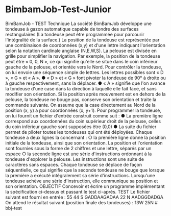 # BimbamJob-Test-Junior

BimBamJob - TEST Technique La société BimBamJob développe une tondeuse à gazon automatique capable de tondre des surfaces rectangulaires (La tondeuse peut être programmée pour parcourir l'intégralité de la surface.) La position de la tondeuse est représentée par une combinaison de coordonnées (x,y) et d'une lettre indiquant l'orientation selon la notation cardinale anglaise (N,E,W,S). La pelouse est divisée en grille pour simplifier la navigation. Par exemple, la position de la tondeuse peut être « 0, 0, N », ce qui signifie qu'elle se situe dans le coin inférieur gauche de la pelouse, et orientée vers le Nord. Pour contrôler la tondeuse, on lui envoie une séquence simple de lettres. Les lettres possibles sont « D », « G » et « A ». ● « D » et « G » font pivoter la tondeuse de 90° à droite ou à gauche respectivement, sans la déplacer. ● « A » signifie que l'on avance la tondeuse d'une case dans la direction à laquelle elle fait face, et sans modifier son orientation. Si la position après mouvement est en dehors de la pelouse, la tondeuse ne bouge pas, conserve son orientation et traite la commande suivante. On assume que la case directement au Nord de la position (x, y) a pour coordonnées (x, y+1). Pour programmer la tondeuse, on lui fournit un fichier d'entrée construit comme suit : ● La première ligne correspond aux coordonnées du coin supérieur droit de la pelouse, celles du coin inférieur gauche sont supposées être (0,0) ● La suite du fichier permet de piloter toutes les tondeuses qui ont été déployées. Chaque tondeuse a deux lignes la concernant : ○ la première ligne donne la position initiale de la tondeuse, ainsi que son orientation. La position et l'orientation sont fournies sous la forme de 2 chiffres et une lettre, séparés par un espace ○ la seconde ligne est une série d'instructions ordonnant à la tondeuse d'explorer la pelouse. Les instructions sont une suite de caractères sans espaces. Chaque tondeuse se déplace de façon séquentielle, ce qui signifie que la seconde tondeuse ne bouge que lorsque la première a exécuté intégralement sa série d'instructions. Lorsqu'une tondeuse achève une série d'instruction, elle communique sa position et son orientation. OBJECTIF Concevoir et écrire un programme implémentant la spécification ci-dessus et passant le test ci-après. TEST Le fichier suivant est fourni en entrée : 55 44 S GADDAAGADAA 22 N AADGGDADGA On attend le résultat suivant (position finale des tondeuses) : 13W 25N # bbj-test
